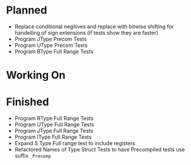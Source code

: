 # Planned
* Replace conditional negitives and replace with bitwise shifting for handelling of sign extensions (if tests show they are faster)
* Program JType Precom Tests
* Program UType Precom Tests
* Program BType Full Range Tests

# Working On

# Finished
* Program RType Full Range Tests
* Program UType Full Range Tests
* Program JType Full Range Tests
* Program IType Full Range Tests
* Expand S Type Full range test to include registers
* Refactored Names of Type Struct Tests to have Precompiled tests use suffix `_Precomp` 